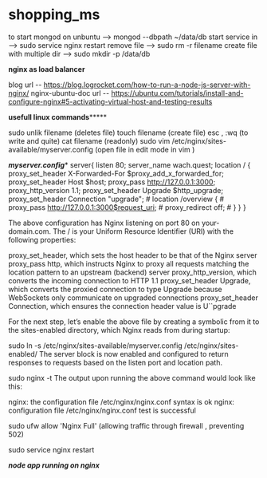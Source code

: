 # shopping_ms

to start mongod on unbuntu -->       mongod --dbpath ~/data/db
start service in -->                 sudo service nginx restart
remove file -->                      sudo rm -r filename
create file with multiple dir -->    sudo mkdir -p /data/db




**************************nginx as load balancer**************************

blog url -- https://blog.logrocket.com/how-to-run-a-node-js-server-with-nginx/
nginx-ubuntu-doc url -- https://ubuntu.com/tutorials/install-and-configure-nginx#5-activating-virtual-host-and-testing-results

**************usefull linux commands*******************

sudo unlik filename (deletes file)
touch filename (create file)
esc , :wq (to write and quite)
cat filename (readonly)
sudo vim /etc/nginx/sites-available/myserver.config (open file in edit mode in vim )



***************myserver.config****************
server{
listen 80;
server_name wach.quest;
location / {
proxy_set_header X-Forwarded-For $proxy_add_x_forwarded_for;
        proxy_set_header Host $host;
        proxy_pass http://127.0.0.1:3000;
        proxy_http_version 1.1;
        proxy_set_header Upgrade $http_upgrade;
        proxy_set_header Connection "upgrade";
        # location /overview {
        #     proxy_pass http://127.0.0.1:3000$request_uri; # proxy_redirect off; # }
}
}

The above configuration has Nginx listening on port 80 on your-domain.com. The / is your Uniform Resource Identifier (URI) with the following properties:

proxy_set_header, which sets the host header to be that of the Nginx server
proxy_pass http, which instructs Nginx to proxy all requests matching the location pattern to an upstream (backend) server
proxy_http_version, which converts the incoming connection to HTTP 1.1
proxy_set_header Upgrade, which converts the proxied connection to type Upgrade because WebSockets only communicate on upgraded connections
proxy_set_header Connection, which ensures the connection header value is U``pgrade

For the next step, let’s enable the above file by creating a symbolic from it to the sites-enabled directory, which Nginx reads from during startup:

sudo ln -s /etc/nginx/sites-available/myserver.config /etc/nginx/sites-enabled/
The server block is now enabled and configured to return responses to requests based on the listen port and location path.

sudo nginx -t
The output upon running the above command would look like this:

nginx: the configuration file /etc/nginx/nginx.conf syntax is ok
nginx: configuration file /etc/nginx/nginx.conf test is successful

sudo ufw allow 'Nginx Full' (allowing traffic through firewall , preventing 502)

sudo service nginx restart




*******node app running on nginx*******